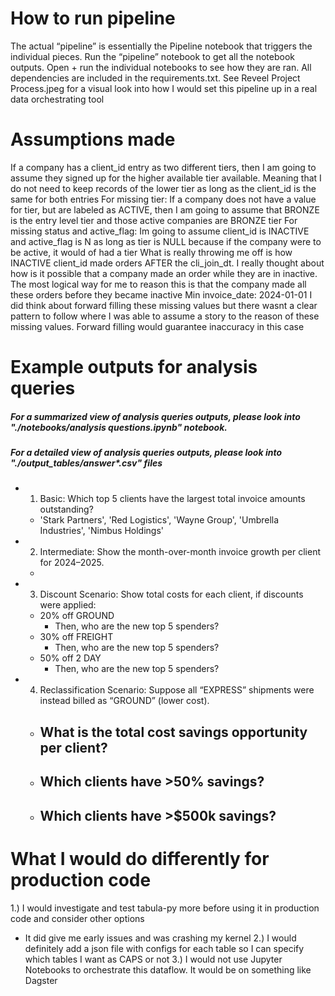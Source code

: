 # How to run pipeline
The actual “pipeline” is essentially the Pipeline notebook that triggers the individual pieces. Run the “pipeline” notebook to get all the notebook outputs. Open + run the individual notebooks to see how they are ran. All dependencies are included in the requirements.txt. See Reveel Project Process.jpeg for a visual look into how I would set this pipeline up in a real data orchestrating tool

# Assumptions made
If a company has a client_id entry as two different tiers, then I am going to assume they signed up for the higher available tier available. Meaning that I do not need to keep records of the lower tier as long as the client_id is the same for both entries
For missing tier: If a company does not have a value for tier, but are labeled as ACTIVE, then I am going to assume that BRONZE is the entry level tier and those active companies are BRONZE tier
For missing status and active_flag: Im going to assume client_id is INACTIVE and active_flag is N as long as tier is NULL because if the company were to be active, it would of had a tier
What is really throwing me off is how INACTIVE client_id made orders AFTER the cli_join_dt. I really thought about how is it possible that a company made an order while they are in inactive. The most logical way for me to reason this is that the company made all these orders before they became inactive
Min invoice_date: 2024-01-01
I did think about forward filling these missing values but there wasnt a clear pattern to follow where I was able to assume a story to the reason of these missing values. Forward filling would guarantee inaccuracy in this case

# Example outputs for analysis queries
##### For a summarized view of analysis queries outputs, please look into "./notebooks/analysis questions.ipynb" notebook. <br>
##### For a detailed view of analysis queries outputs, please look into "./output_tables/answer*.csv" files
 - 1. Basic: Which top 5 clients have the largest total invoice amounts outstanding?
   - 'Stark Partners', 'Red Logistics', 'Wayne Group', 'Umbrella Industries', 'Nimbus Holdings'

 - 2. Intermediate: Show the month-over-month invoice growth per client for 2024–2025.
   - 

- 3. Discount Scenario: Show total costs for each client, if discounts were applied:
  - 20% off GROUND
     - Then, who are the new top 5 spenders?
  - 30% off FREIGHT
     - Then, who are the new top 5 spenders?
  - 50% off 2 DAY
     - Then, who are the new top 5 spenders?
- 4. Reclassification Scenario: Suppose all “EXPRESS” shipments were instead billed as “GROUND” (lower cost).
  - What is the total cost savings opportunity per client?
    - 
  - Which clients have >50% savings?
    - 
  - Which clients have >$500k savings?
    - 



# What I would do differently for production code
1.) I would investigate and test tabula-py more before using it in production code and consider other options
 - It did give me early issues and was crashing my kernel
2.) I would definitely add a json file with configs for each table so I can specify which tables I want as CAPS or not
3.) I would not use Jupyter Notebooks to orchestrate this dataflow. It would be on something like Dagster
